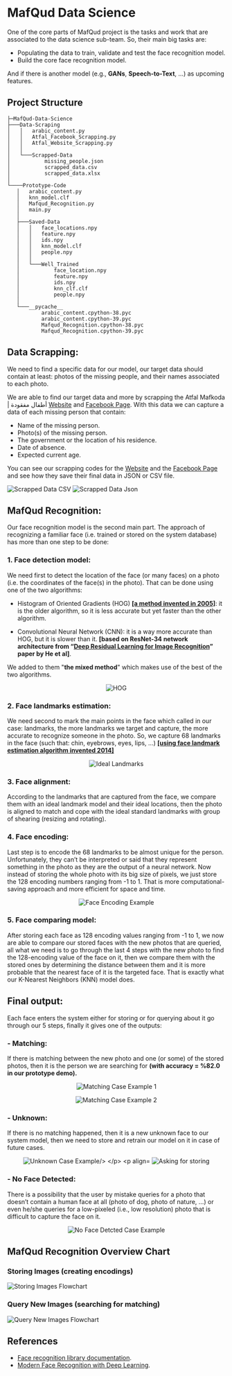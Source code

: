 # MafQud Data Science

One of the core parts of MafQud project is the tasks and work that are associated to the data science sub-team. So, their main big tasks are:

- Populating the data to train, validate and test the face recognition model.
- Build the core face recognition model.

And if there is another model (e.g., **GANs**, **Speech-to-Text**, …) as upcoming features.

## Project Structure 
```
├─MafQud-Data-Science
├───Data-Scraping
│   │   arabic_content.py
│   │   Atfal_Facebook_Scrapping.py
│   │   Atfal_Website_Scrapping.py
│   │
│   └───Scrapped-Data
│           missing_people.json
│           scrapped_data.csv
│           scrapped_data.xlsx
│
└────Prototype-Code
   │   arabic_content.py
   │   knn_model.clf
   │   Mafqud_Recognition.py
   │   main.py
   │
   ├───Saved-Data
   │   │   face_locations.npy
   │   │   feature.npy
   │   │   ids.npy
   │   │   knn_model.clf
   │   │   people.npy
   │   │
   │   └───Well_Trained
   │           face_location.npy
   │           feature.npy
   │           ids.npy
   │           knn_clf.clf
   │           people.npy
   │
   └───__pycache__
           arabic_content.cpython-38.pyc
           arabic_content.cpython-39.pyc
           Mafqud_Recognition.cpython-38.pyc
           Mafqud_Recognition.cpython-39.pyc
 ```
## Data Scrapping:

We need to find a specific data for our model, our target data should contain at least: photos of the missing people, and their names associated to each photo.

We are able to find our target data and more by scrapping the Atfal Mafkoda | أطفال مفقودة [Website](https://atfalmafkoda.com/) and [Facebook Page](https://www.facebook.com/atfalmafkoda/). With this data we can capture a data of each missing person that contain:

- Name of the missing person.
- Photo(s) of the missing person.
- The government or the location of his residence.
- Date of absence.
- Expected current age.

You can see our scrapping codes for the [Website](https://github.com/yossef-elmahdy/Data-Science-Demo/blob/main/Data-Scraping/Atfal_Website_Scrapping.py) and the [Facebook Page](https://github.com/yossef-elmahdy/Data-Science-Demo/blob/main/Data-Scraping/Atfal_Facebook_Scrapping.py) and see how they save their final data in JSON or CSV file. 

![Scrapped Data CSV](https://github.com/yossef-elmahdy/Data-Science-Demo/blob/main/Screenshots/csv_scrapped_data.jpg)
![Scrapped Data Json](https://github.com/yossef-elmahdy/Data-Science-Demo/blob/main/Screenshots/json_scrapped_data_light.jpg)

## MafQud Recognition:
Our face recognition model is the second main part. The approach of recognizing a familiar face (i.e. trained or stored on the system database) has more than one step to be done:

### 1. Face detection model:
We need first to detect the location of the face (or many faces) on a photo (i.e. the coordinates of the face(s) in the photo). That can be done using one of the two algorithms:

- Histogram of Oriented Gradients (HOG) **[\[a method invented in 2005\]](hhttp://lear.inrialpes.fr/people/triggs/pubs/Dalal-cvpr05.pdf)**: it is the older algorithm, so it is less accurate but yet faster than the other algorithm.

- Convolutional Neural Network (CNN): it is a way more accurate than HOG, but it is slower than it. **[based on ResNet-34 network architecture from “[Deep Residual Learning for Image Recognition](https://arxiv.org/abs/1512.03385)” paper by He et al]**.

We added to them "**the mixed method**" which makes use of the best of the two algorithms.

<p align="center">
  <img src="https://github.com/yossef-elmahdy/Data-Science-Demo/blob/main/Screenshots/hog.png" alt="HOG"/>
</p>


### 2. Face landmarks estimation: 
We need second to mark the main points in the face which called in our case: landmarks, the more landmarks we target and capture, the more accurate to recognize someone in the photo. So, we capture 68 landmarks in the face (such that: chin, eyebrows, eyes, lips, …) **[\[using face landmark estimation algorithm invented 2014\]](https://www.csc.kth.se/~vahidk/papers/KazemiCVPR14.pdf)**


<p align="center">
  <img src="https://github.com/yossef-elmahdy/Data-Science-Demo/blob/main/Screenshots/face_landmarks.png" alt="Ideal Landmarks"/>
</p>




### 3. Face alignment: 
According to the landmarks that are captured from the face, we compare them with an ideal landmark model and their ideal locations, then the photo is aligned to match and cope with the ideal standard landmarks with group of shearing (resizing and rotating).


### 4. Face encoding: 
Last step is to encode the 68 landmarks to be almost unique for the person. Unfortunately, they can’t be interpreted or said that they represent something in the photo as they are the output of a neural network. Now instead of storing the whole photo with its big size of pixels, we just store the 128 encoding numbers ranging from -1 to 1. That is more computational-saving approach and more efficient for space and time.

<p align="center">
  <img src="https://github.com/yossef-elmahdy/Data-Science-Demo/blob/main/Screenshots/face_encoding.jpg" alt="Face Encoding Example"/>
</p>


### 5. Face comparing model: 
After storing each face as 128 encoding values ranging from -1 to 1, we now are able to compare our stored faces with the new photos that are queried, all what we need is to go through the last 4 steps with the new photo to find the 128-encoding value of the face on it, then we compare them with the stored ones by determining the distance between them and it is more probable that the nearest face of it is the targeted face. That is exactly what our K-Nearest Neighbors (KNN) model does.


## Final output:

Each face enters the system either for storing or for querying about it go through our 5 steps, finally it gives one of the outputs:

### - Matching:
If there is matching between the new photo and one (or some) of the stored photos, then it is the person we are searching for **(with accuracy = %82.0 in our prototype demo).**

<p align="center">
  <img src="https://github.com/yossef-elmahdy/Data-Science-Demo/blob/main/Screenshots/matching_case1.jpg" alt="Matching Case Example 1"/>
</p>

<p align="center">
  <img src="https://github.com/yossef-elmahdy/Data-Science-Demo/blob/main/Screenshots/matching_case2.jpg" alt="Matching Case Example 2"/>
</p>


### - Unknown:
If there is no matching happened, then it is a new unknown face to our system model, then we need to store and retrain our model on it in case of future cases.

<p align="center">
  <img src="https://github.com/yossef-elmahdy/Data-Science-Demo/blob/main/Screenshots/unknown_case3.jpg" alt="Unknown Case Example/>
</p>

<p align="center">
  <img src="https://github.com/yossef-elmahdy/Data-Science-Demo/blob/main/Screenshots/unknown_message.jpg" alt="Asking for storing"/>
</p>


### - No Face Detected:
There is a possibility that the user by mistake queries for a photo that doesn’t contain a human face at all (photo of dog, photo of nature, …) or even he/she queries for a low-pixeled (i.e., low resolution) photo that is difficult to capture the face on it.

<p align="center">
  <img src="https://github.com/yossef-elmahdy/Data-Science-Demo/blob/main/Screenshots/face_not_detcted.jpg" alt="No Face Detcted Case Example"/>
</p>


## MafQud Recognition Overview Chart
### Storing Images (creating encodings)

![Storing Images Flowchart](https://github.com/yossef-elmahdy/Data-Science-Demo/blob/main/Screenshots/flow_chart1.jpg)


### Query New Images (searching for matching) 

![Query New Images Flowchart](https://github.com/yossef-elmahdy/Data-Science-Demo/blob/main/Screenshots/flow_chart2.jpg)


## References
- [Face recognition library documentation](https://face-recognition.readthedocs.io/en/latest/readme.html). 
- [Modern Face Recognition with Deep Learning](https://medium.com/@ageitgey/machine-learning-is-fun-part-4-modern-face-recognition-with-deep-learning-c3cffc121d78).
